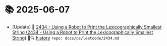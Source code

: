 # 📚 2025-06-07
- [Update] 📙 [2434 - Using a Robot to Print the Lexicographically Smallest String (2434 - Using a Robot to Print the Lexicographically Smallest String)](https://til.qriosity.dev/featured/ps/leetcode/2434) 📃🔍 [history](https://github.com/Queue-ri/TIL/commits/main/docs/ps/leetcode/2434.md?since=2025-06-07T00:00:00Z&until=2025-06-07T23:59:59Z) `repo: docs/ps/leetcode/2434.md`

